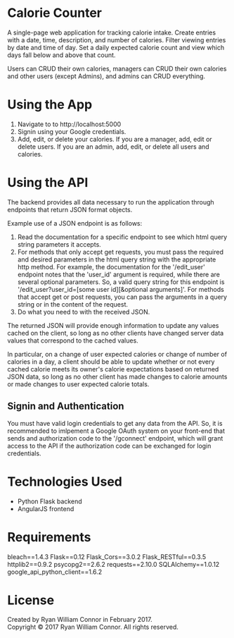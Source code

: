 # Calorie Counter

A single-page web application for tracking calorie intake. Create entries with a date, time, description, and number of calories. Filter viewing entries by date and time of day. Set a daily expected calorie count and view which days fall below and above that count.

Users can CRUD their own calories, managers can CRUD their own calories and other users (except Admins), and admins can CRUD everything.

# Using the App

1. Navigate to to http://localhost:5000
2. Signin using your Google credentials.
3. Add, edit, or delete your calories. If you are a manager, add, edit or delete users. If you are an admin, add, edit, or delete all users and calories.

# Using the API

The backend provides all data necessary to run the application through endpoints that return JSON format objects.

Example use of a JSON endpoint is as follows:

1. Read the documentation for a specific endpoint to see which html query string parameters it accepts.
2. For methods that only accept get requests, you must pass the required and desired parameters in the html query string with the appropriate http method. For example, the documentation for the '/edit_user' endpoint notes that the 'user_id' argument is required, while there are several optional parameters. So, a valid query string for this endpoint is '/edit_user?user_id=[some user id][&optional arguments]'. For methods that accept get or post requests, you can pass the arguments in a query string or in the content of the request.
3. Do what you need to with the received JSON.

The returned JSON will provide enough information to update any values cached on the client, so long as no other clients have changed server data values that correspond to the cached values.

In particular, on a change of user expected calories or change of number of calories in a day, a client should be able to update whether or not every cached calorie meets its owner's calorie expectations based on returned JSON data, so long as no other client has made changes to calorie amounts or made changes to user expected calorie totals.

## Signin and Authentication 

You must have valid login credentials to get any data from the API. So, it is recommended to imlpement a Google OAuth system on your front-end that sends and authorization code to the '/gconnect' endpoint, which will grant access to the API if the authorization code can be exchanged for login credentials.

# Technologies Used

- Python Flask backend
- AngularJS frontend 

# Requirements

bleach==1.4.3
Flask==0.12
Flask_Cors==3.0.2
Flask_RESTful==0.3.5
httplib2==0.9.2
psycopg2==2.6.2
requests==2.10.0
SQLAlchemy==1.0.12
google_api_python_client==1.6.2

# License

Created by Ryan William Connor in February 2017.  
Copyright © 2017 Ryan William Connor. All rights reserved.